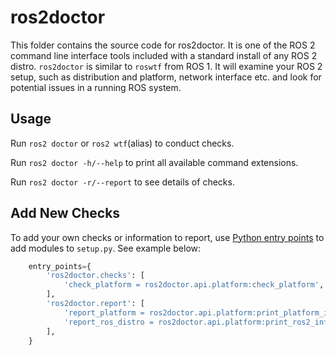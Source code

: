 # ros2doctor

This folder contains the source code for ros2doctor.
It is one of the ROS 2 command line interface tools included with a standard install of any ROS 2 distro.
`ros2doctor` is similar to `roswtf` from ROS 1.
It will examine your ROS 2 setup, such as distribution and platform, network interface etc. and look for potential issues in a running ROS system.

## Usage

Run `ros2 doctor` or `ros2 wtf`(alias) to conduct checks.

Run `ros2 doctor -h/--help` to print all available command extensions.

Run `ros2 doctor -r/--report` to see details of checks.

## Add New Checks

To add your own checks or information to report, use [Python entry points](https://setuptools.readthedocs.io/en/latest/pkg_resources.html#entry-points) to add modules to `setup.py`. See example below:

```python
    entry_points={
        'ros2doctor.checks': [
            'check_platform = ros2doctor.api.platform:check_platform',
        ],
        'ros2doctor.report': [
            'report_platform = ros2doctor.api.platform:print_platform_info',
            'report_ros_distro = ros2doctor.api.platform:print_ros2_info',
        ],
    }
```
